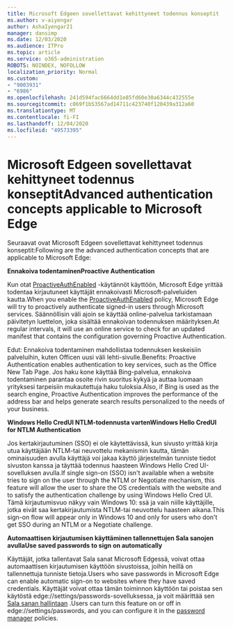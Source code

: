 ```yaml
---
title: Microsoft Edgeen sovellettavat kehittyneet todennus konseptit
ms.author: v-aiyengar
author: AshaIyengar21
manager: dansimp
ms.date: 12/03/2020
ms.audience: ITPro
ms.topic: article
ms.service: o365-administration
ROBOTS: NOINDEX, NOFOLLOW
localization_priority: Normal
ms.custom:
- "9003931"
- "6986"
ms.openlocfilehash: 241d594fac6664dd1e85fd60e30a6344c432555e
ms.sourcegitcommit: c069f1b53567ad14711c423740f120439a312a60
ms.translationtype: MT
ms.contentlocale: fi-FI
ms.lasthandoff: 12/04/2020
ms.locfileid: "49573395"
---
```

# <a name="advanced-authentication-concepts-applicable-to-microsoft-edge"></a><span data-ttu-id="c4aad-102">Microsoft Edgeen sovellettavat kehittyneet todennus konseptit</span><span class="sxs-lookup"><span data-stu-id="c4aad-102">Advanced authentication concepts applicable to Microsoft Edge</span></span>

<span data-ttu-id="c4aad-103">Seuraavat ovat Microsoft Edgeen sovellettavat kehittyneet todennus konseptit:</span><span class="sxs-lookup"><span data-stu-id="c4aad-103">Following are the advanced authentication concepts that are applicable to Microsoft Edge:</span></span>

<span data-ttu-id="c4aad-104">**Ennakoiva todentaminen**</span><span class="sxs-lookup"><span data-stu-id="c4aad-104">**Proactive Authentication**</span></span>

<span data-ttu-id="c4aad-105">Kun otat [ProactiveAuthEnabled](https://go.microsoft.com/fwlink/?linkid=2134621) -käytännöt käyttöön, Microsoft Edge yrittää todentaa kirjautuneet käyttäjät ennakoivasti Microsoft-palveluiden kautta.</span><span class="sxs-lookup"><span data-stu-id="c4aad-105">When you enable the [ProactiveAuthEnabled](https://go.microsoft.com/fwlink/?linkid=2134621) policy, Microsoft Edge will try to proactively authenticate signed-in users through Microsoft services.</span></span> <span data-ttu-id="c4aad-106">Säännöllisin väli ajoin se käyttää online-palvelua tarkistamaan päivitetyn luettelon, joka sisältää ennakoivan todennuksen määrityksen.</span><span class="sxs-lookup"><span data-stu-id="c4aad-106">At regular intervals, it will use an online service to check for an updated manifest that contains the configuration governing Proactive Authentication.</span></span>

<span data-ttu-id="c4aad-107">Edut: Ennakoiva todentaminen mahdollistaa todennuksen keskeisiin palveluihin, kuten Officen uusi väli lehti-sivulle.</span><span class="sxs-lookup"><span data-stu-id="c4aad-107">Benefits: Proactive Authentication enables authentication to key services, such as the Office New Tab Page.</span></span> <span data-ttu-id="c4aad-108">Jos haku kone käyttää Bing-palvelua, ennakoiva todentaminen parantaa osoite rivin suoritus kykyä ja auttaa luomaan yrityksesi tarpeisiin mukautettuja haku tuloksia.</span><span class="sxs-lookup"><span data-stu-id="c4aad-108">Also, if Bing is used as the search engine, Proactive Authentication improves the performance of the address bar and helps generate search results personalized to the needs of your business.</span></span>

<span data-ttu-id="c4aad-109">**Windows Hello CredUI NTLM-todennusta varten**</span><span class="sxs-lookup"><span data-stu-id="c4aad-109">**Windows Hello CredUI for NTLM Authentication**</span></span>

<span data-ttu-id="c4aad-110">Jos kertakirjautuminen (SSO) ei ole käytettävissä, kun sivusto yrittää kirja utua käyttäjään NTLM-tai neuvottelu mekanismin kautta, tämän ominaisuuden avulla käyttäjä voi jakaa käyttö järjestelmän tunniste tiedot sivuston kanssa ja täyttää todennus haasteen Windows Hello Cred UI-sovelluksen avulla.</span><span class="sxs-lookup"><span data-stu-id="c4aad-110">If single sign-on (SSO) isn't available when a website tries to sign on the user through the NTLM or Negotiate mechanism, this feature will allow the user to share the OS credentials with the website and to satisfy the authentication challenge by using Windows Hello Cred UI.</span></span> <span data-ttu-id="c4aad-111">Tämä kirjautumisvuo näkyy vain Windows 10: ssä ja vain niille käyttäjille, jotka eivät saa kertakirjautumista NTLM-tai neuvottelu haasteen aikana.</span><span class="sxs-lookup"><span data-stu-id="c4aad-111">This sign-on flow will appear only in Windows 10 and only for users who don't get SSO during an NTLM or a Negotiate challenge.</span></span>

<span data-ttu-id="c4aad-112">**Automaattisen kirjautumisen käyttäminen tallennettujen Sala sanojen avulla**</span><span class="sxs-lookup"><span data-stu-id="c4aad-112">**Use saved passwords to sign on automatically**</span></span>

<span data-ttu-id="c4aad-113">Käyttäjät, jotka tallentavat Sala sanat Microsoft Edgessä, voivat ottaa automaattisen kirjautumisen käyttöön sivustoissa, joihin heillä on tallennettuja tunniste tietoja.</span><span class="sxs-lookup"><span data-stu-id="c4aad-113">Users who save passwords in Microsoft Edge can enable automatic sign-on to websites where they have saved credentials.</span></span> <span data-ttu-id="c4aad-114">Käyttäjät voivat ottaa tämän toiminnon käyttöön tai poistaa sen käytöstä edge://settings/passwords-sovelluksessa, ja voit määrittää sen [Sala sanan hallintaan](https://go.microsoft.com/fwlink/?linkid=2134622) .</span><span class="sxs-lookup"><span data-stu-id="c4aad-114">Users can turn this feature on or off in edge://settings/passwords, and you can configure it in the [password manager](https://go.microsoft.com/fwlink/?linkid=2134622) policies.</span></span>
